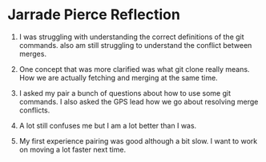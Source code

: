 # Jarrade Pierce Reflection 
1. I was struggling with understanding the correct definitions of the git commands.
also am still struggling to understand the conflict between merges.

2. One concept that was more clarified was what git clone really means. How we are actually fetching and merging at the same time.

3. I asked my pair a bunch of questions about how to use some git commands. I also asked the GPS lead how we go about resolving merge conflicts.

4. A lot still confuses me but I am a lot better than I was.

5. My first experience pairing was good although a bit slow. I want to work on moving a lot faster next time.
